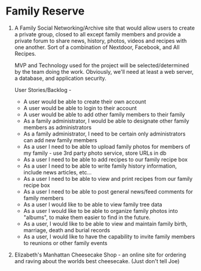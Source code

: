 # Family Reserve

1) A Family Social Networking/Archive site that would allow users to create a private group, closed to all except family members and provide a private forum 
   to share news, history, photos, videos and recipes with one another.  Sort of a combination of Nextdoor, Facebook, and All Recipes.
    
    MVP and Technology used for the project will be selected/determined by the team doing the work.  Obviously, we'll need at least a web server, a database, and application security.  
    
    User Stories/Backlog - 
    
    - A user would be able to create their own account
    - A user would be able to login to their account
    - A user would be able to add other family members to their family
    - As a family administrator, I would be able to designate other family members as administrators
    - As a family administrator, I need to be certain only administrators can add new family members
    - As a user I need to be able to upload family photos for members of my family - use 3rd party photo service, store URLs in db
    - As a user I need to be able to add recipes to our family recipe box
    - As a user I need to be able to write family history information, include news articles, etc...
    - As a user I need to be able to view and print recipes from our family recipe box
    - As a user I need to be able to post general news/feed comments for family members
    - As a user I would like to be able to view family tree data
    - As a user I would like to be able to organize family photos into "albums", to make them easier to find in the future.
    - As a user, I would like to be able to view and maintain family birth, marriage, death and burial records
    - As a user, I would like to have the capability to invite family members to reunions or other family events
 
    
 2)  Elizabeth's Manhattan Cheesecake Shop - an online site for ordering and raving about the worlds best cheesecake. (Just don't tell Joe)
       
       
        
        
   
    
